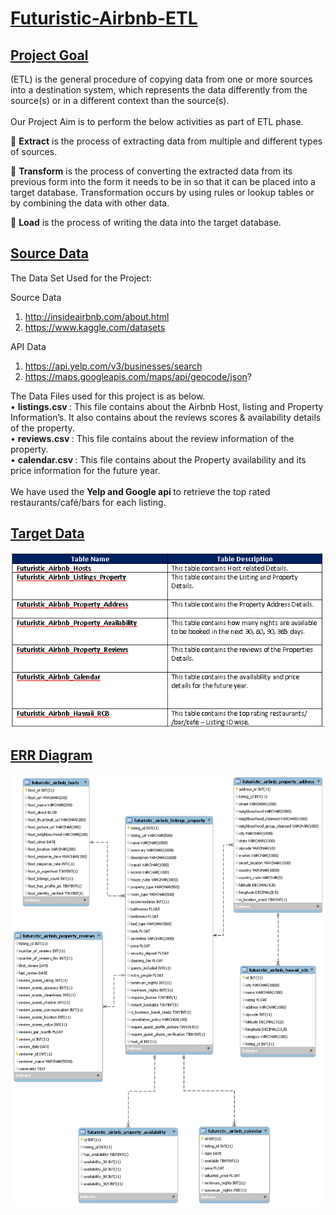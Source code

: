 # <ins> Futuristic-Airbnb-ETL </ins>

## <ins> Project Goal  </ins>

(ETL) is the general procedure of copying data from one or more sources into a destination system, which represents the data differently from the source(s) or in a different context than the source(s). <br> <br>
Our Project Aim is to perform the below activities as part of ETL phase.<br> 

	<b>Extract</b> is the process of extracting data from multiple and different types of sources. <br>

	<b>Transform</b> is the process of converting the extracted data from its previous form into the form it needs to be in so that it can be placed into a target database. Transformation occurs by using rules or lookup tables or by combining the data with other data. <br>

	<b>Load</b> is the process of writing the data into the target database. <br>


## <ins> Source Data </ins>


The Data Set Used for the Project:

Source Data

1)	http://insideairbnb.com/about.html
2)	https://www.kaggle.com/datasets

API Data 
1)	https://api.yelp.com/v3/businesses/search
2)	https://maps.googleapis.com/maps/api/geocode/json?

The Data Files used for this project is as below.<br>
•	<b>listings.csv </b> : This file contains about the Airbnb Host, listing and Property Information’s. It also contains about the reviews scores & availability details of the property. <br>
•	<b> reviews.csv </b> : This file contains about the review information of the property. <br>
•	<b> calendar.csv </b> : This file contains about the Property availability and its price information for the future year. <br><br>
We have used the <b> Yelp and Google api </b> to retrieve the top rated restaurants/café/bars for each listing.

## <ins> Target Data </ins>
![Target_Table_Details](Target_Table_Details.PNG)

## <ins> ERR Diagram </ins>
![Futuristic_Airbnb_ERR_Diagram](Futuristic_Airbnb_ERR_Diagram.png)
